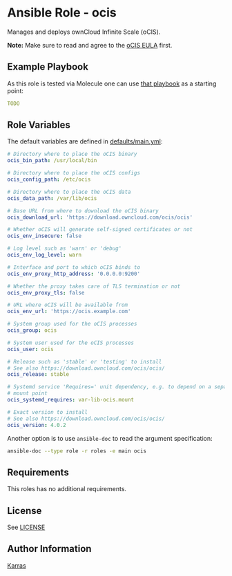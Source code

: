 # Ansible Role - ocis

Manages and deploys ownCloud Infinite Scale (oCIS).

**Note:** Make sure to read and agree to the [oCIS
EULA](https://doc.owncloud.com/ocis/next/#end-user-license-agreement-eula)
first.

## Example Playbook

As this role is tested via Molecule one can use [that
playbook](./molecule/default/converge.yml) as a starting point:

```yaml
TODO
```

## Role Variables

The default variables are defined in [defaults/main.yml](./defaults/main.yml):

```yaml
# Directory where to place the oCIS binary
ocis_bin_path: /usr/local/bin

# Directory where to place the oCIS configs
ocis_config_path: /etc/ocis

# Directory where to place the oCIS data
ocis_data_path: /var/lib/ocis

# Base URL from where to download the oCIS binary
ocis_download_url: 'https://download.owncloud.com/ocis/ocis'

# Whether oCIS will generate self-signed certificates or not
ocis_env_insecure: false

# Log level such as 'warn' or 'debug'
ocis_env_log_level: warn

# Interface and port to which oCIS binds to
ocis_env_proxy_http_address: '0.0.0.0:9200'

# Whether the proxy takes care of TLS termination or not
ocis_env_proxy_tls: false

# URL where oCIS will be available from
ocis_env_url: 'https://ocis.example.com'

# System group used for the oCIS processes
ocis_group: ocis

# System user used for the oCIS processes
ocis_user: ocis

# Release such as 'stable' or 'testing' to install
# See also https://download.owncloud.com/ocis/ocis/
ocis_release: stable

# Systemd service 'Requires=' unit dependency, e.g. to depend on a separate
# mount point
ocis_systemd_requires: var-lib-ocis.mount

# Exact version to install
# See also https://download.owncloud.com/ocis/ocis/
ocis_version: 4.0.2
```

Another option is to use `ansible-doc` to read the argument specification:

```sh
ansible-doc --type role -r roles -e main ocis
```

## Requirements

This roles has no additional requirements.

## License

See [LICENSE](./LICENSE)

## Author Information

[Karras](https://github.com/karras)

